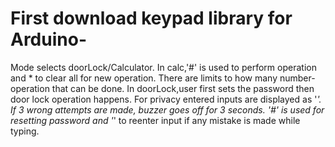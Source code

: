 # First download keypad library for Arduino-
Mode selects doorLock/Calculator. In calc,'#' is used to perform operation and * to clear all for new operation. There are limits to how many number-operation that can be done. In doorLock,user first sets the password then door lock operation happens. For privacy entered inputs are displayed as '*'. If 3 wrong attempts are made, buzzer goes off for 3 seconds. '#' is used for resetting password and '*' to reenter input if any mistake is made while typing.
